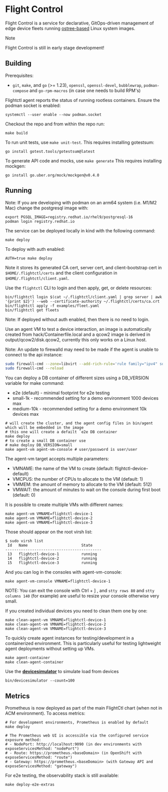 # Flight Control
Flight Control is a service for declarative, GitOps-driven management of edge device fleets running [ostree-based](https://github.com/ostreedev/ostree) Linux system images.

> [!NOTE]
> Flight Control is still in early stage development!

## Building

Prerequisites:
* `git`, `make`, and `go` (>= 1.23), `openssl`, `openssl-devel`, `bubblewrap`, `podman-compose` and `go-rpm-macros` (in case one needs to build RPM's)

Flightctl agent reports the status of running rootless containers. Ensure the podman socket is enabled:

`systemctl --user enable --now podman.socket`

Checkout the repo and from within the repo run:

```
make build
```

To run unit tests, use `make unit-test`.  This requires installing gotestsum:

`go install gotest.tools/gotestsum@latest`

To generate API code and mocks, use `make generate`  This requires installing mockgen:

`go install go.uber.org/mock/mockgen@v0.4.0`

## Running

Note: If you are developing with podman on an arm64 system (i.e. M1/M2 Mac) change the postgresql
image with:
```
export PGSQL_IMAGE=registry.redhat.io/rhel9/postgresql-16
podman login registry.redhat.io
```

The service can be deployed locally in kind with the following command:
```
make deploy
```

To deploy with auth enabled:
```
AUTH=true make deploy
```

Note it stores its generated CA cert, server cert, and client-bootstrap cert in `$HOME/.flightctl/certs`
and the client configuration in `$HOME/.flightctl/client.yaml`.

Use the `flightctl` CLI to login and then apply, get, or delete resources:

```
bin/flightctl login $(cat ~/.flightctl/client.yaml | grep server | awk '{print $2}') --web --certificate-authority ~/.flightctl/certs/ca.crt
bin/flightctl apply -f examples/fleet.yaml
bin/flightctl get fleets
```

Note: If deployed without auth enabled, then there is no need to login.

Use an agent VM to test a device interaction, an image is automatically created from
hack/Containerfile.local and a qcow2 image is derived in output/qcow2/disk.qcow2, currently
this only works on a Linux host.

Note: An update to firewalld may need to be made if the agent is unable to connect to the api instance:

```bash
sudo firewall-cmd --zone=libvirt --add-rich-rule='rule family="ipv4" source address="<virbr0s subnet here>" accept' --permanent
sudo firewall-cmd --reload
```

You can deploy a DB container of different sizes using a DB_VERSION variable for make command:
* e2e (default) - minimal footprint for e2e testing
* small-1k - recommended setting for a demo environment 1000 devices max
* medium-10k - recommended setting for a demo environment 10k devices max

```
# will create the cluster, and the agent config files in bin/agent which will be embedded in the image
# this one will create a defailt `e2e DB container
make deploy
# to create a small DB container use
# make deploy DB_VERSION=small
make agent-vm agent-vm-console # user/password is user/user
```

The agent-vm target accepts multiple parameters:
- VMNAME: the name of the VM to create (default: flightctl-device-default)
- VMCPUS: the number of CPUs to allocate to the VM (default: 1)
- VMMEM: the amount of memory to allocate to the VM (default: 512)
- VMWAIT: the amount of minutes to wait on the console during first boot (default: 0)

It is possible to create multiple VMs with different names:

```
make agent-vm VMNAME=flightctl-device-1
make agent-vm VMNAME=flightctl-device-2
make agent-vm VMNAME=flightctl-device-3
```

Those should appear on the root virsh list:
```
$ sudo virsh list
 Id   Name                        State
-------------------------------------------
 13   flightctl-device-1          running
 14   flightctl-device-2          running
 15   flightctl-device-3          running
````

And you can log in the consoles with agent-vm-console:
```
make agent-vm-console VMNAME=flightctl-device-1
```

NOTE: You can exit the console with Ctrl + ] , and `stty rows 80` and `stty columns 140` (for example) are useful to resize your console otherwise very small.


If you created individual devices you need to clean them one by one:
```
make clean-agent-vm VMNAME=flightctl-device-1
make clean-agent-vm VMNAME=flightctl-device-2
make clean-agent-vm VMNAME=flightctl-device-3
```

To quickly create agent instances for testing/development in a containerized environment. This is particularly useful for testing lightweight agent deployments without setting up VMs.

```
make agent-container
make clean-agent-container
```

Use the **[devicesimulator](devicesimulator.md)** to simulate load from devices

```
bin/devicesimulator --count=100
```

## Metrics

Prometheus is now deployed as part of the main FlightCtl chart (when not in ACM environment). To access metrics:

```
# For development environments, Prometheus is enabled by default
make deploy

# The Prometheus web UI is accessible via the configured service exposure method:
# - NodePort: http://localhost:9090 (in dev environments with exposeServicesMethod: "nodePort")
# - Route: https://prometheus.<baseDomain> (in OpenShift with exposeServicesMethod: "route")
# - Gateway: https://prometheus.<baseDomain> (with Gateway API and exposeServicesMethod: "gateway")
```

For e2e testing, the observability stack is still available:

```
make deploy-e2e-extras
```
